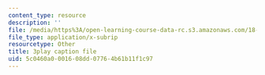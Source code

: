 ```yaml
---
content_type: resource
description: ''
file: /media/https%3A/open-learning-course-data-rc.s3.amazonaws.com/18-01sc-single-variable-calculus-fall-2010/5c0460a0001608dd07764b61b11f1c97_MK_0QHbUnIA.srt
file_type: application/x-subrip
resourcetype: Other
title: 3play caption file
uid: 5c0460a0-0016-08dd-0776-4b61b11f1c97
---
```

